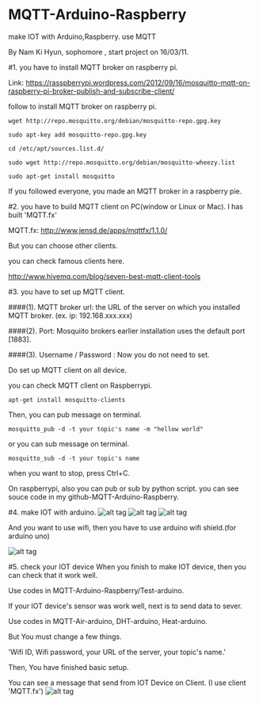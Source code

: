 # MQTT-Arduino-Raspberry
make IOT with Arduino,Raspberry. use MQTT

By Nam Ki Hyun, sophomore , start project on 16/03/11.

#1. you have to install MQTT broker on raspberry pi.

   Link: https://rasspberrypi.wordpress.com/2012/09/16/mosquitto-mqtt-on-raspberry-pi-broker-publish-and-subscribe-client/

   follow to install MQTT broker on raspberry pi.

    wget http://repo.mosquitto.org/debian/mosquitto-repo.gpg.key
   
    sudo apt-key add mosquitto-repo.gpg.key
   
    cd /etc/apt/sources.list.d/
   
    sudo wget http://repo.mosquitto.org/debian/mosquitto-wheezy.list
   
    sudo apt-get install mosquitto

   If you followed everyone, you made an MQTT broker in a raspberry pie.


#2. you have to build MQTT client on PC(window or Linux or Mac). I has built 'MQTT.fx'
  
   MQTT.fx:  http://www.jensd.de/apps/mqttfx/1.1.0/
  
   But you can choose other clients.

   you can check famous clients here.
  
   http://www.hivemq.com/blog/seven-best-mqtt-client-tools
  
#3. you have to set up MQTT client.
  
####(1). MQTT broker url: the URL of the server on which you installed MQTT broker. (ex. ip: 192.168.xxx.xxx)

####(2). Port: Mosquiito brokers earlier installation uses the default port [1883].

####(3). Username / Password : Now you do not need to set.
      
   Do set up MQTT client on all device.
      
   you can check MQTT client on Raspberrypi.
     
    apt-get install mosquitto-clients 

   Then, you can pub message on terminal.
   
    mosquitto_pub -d -t your topic's name -m "hellow world"
   
   or you can sub message on terminal.
   
    mosquitto_sub -d -t your topic's name
   
   when you want to stop, press Ctrl+C.
   
   On raspberrypi, also you can pub or sub by python script. you can see souce code in my github-MQTT-Arduino-Raspberry.
   
#4. make IOT with arduino.
   ![alt tag](https://github.com/DevKiHyun/MQTT-Arduino-Raspberry/blob/master/Image/DHT.PNG)
   ![alt tag](https://github.com/DevKiHyun/MQTT-Arduino-Raspberry/blob/master/Image/Heat%20Sensor.PNG)
   ![alt tag](https://github.com/DevKiHyun/MQTT-Arduino-Raspberry/blob/master/Image/Air-condition.PNG)
   
   And you want to use wifi, then you have to use arduino wifi shield.(for arduino uno)
   
   ![alt tag](https://github.com/DevKiHyun/MQTT-Arduino-Raspberry/blob/master/Image/arduino%20wifi%20shield.PNG)

#5. check your IOT device
   When you finish to make IOT device, then you can check that it work well.
   
   Use codes in MQTT-Arduino-Raspberry/Test-arduino.
   
   If your IOT device's sensor was work well, next is to send data to sever.
   
   Use codes in MQTT-Air-arduino, DHT-arduino, Heat-arduino.
   
   But You must change a few things.
   
   'Wifi ID, Wifi password, your URL of the server, your topic's name.'
   
   Then, You have finished basic setup.
   
   You can see a message that send from IOT Device on Client. (I use client 'MQTT.fx')
   ![alt tag](https://github.com/DevKiHyun/MQTT-Arduino-Raspberry/blob/master/Image/check.PNG)
   
   
   
   
   

